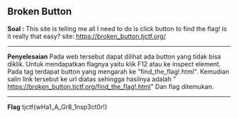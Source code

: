 ## Broken Button
**Soal :**
This site is telling me all I need to do is click button to find the flag! Is it really that easy?
site: https://broken_button.tjctf.org/

____________________________________
**Penyelesaian**
Pada web tersebut dapat dilihat ada button yang tidak bisa diklik. Untuk mendapatkan flagnya yaitu klik F12 atau ke inspect element. Pada <body> tag terdapat button yang mengarah ke "find_the_flag!.html". Kemudian salin link tersebut ke url diatas sehingga hasilnya adalah "
https://broken_button.tjctf.org/find_the_flag!.html" Dan flag ditemukan.

____________________________________
**Flag**
tjctf{wHa1_A_Gr8_1nsp3ct0r!}

